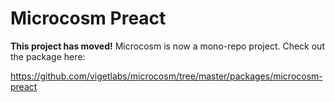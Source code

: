 # Microcosm Preact

**This project has moved!** Microcosm is now a mono-repo project. Check out the package here:

https://github.com/vigetlabs/microcosm/tree/master/packages/microcosm-preact
